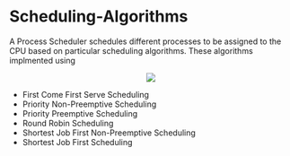 # Scheduling-Algorithms
A Process Scheduler schedules different processes to be assigned to the CPU based on particular scheduling algorithms. These algorithms implmented using 
<br>
<p align="center">
  <a href="#">
    <img src="https://skillicons.dev/icons?i=cpp" />
  </a>
</p>
<ul>
  <li>First Come First Serve Scheduling</li>
  <li>Priority Non-Preemptive Scheduling</li>
  <li>Priority Preemptive Scheduling</li>
  <li>Round Robin Scheduling</li>
  <li>Shortest Job First Non-Preemptive Scheduling</li>
  <li>Shortest Job First Scheduling</li>
</ul>
